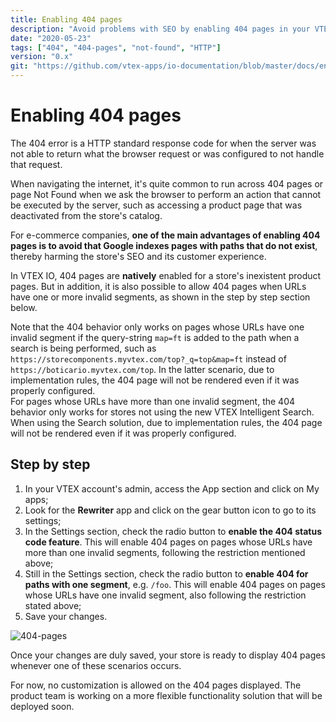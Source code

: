 ```yaml
---	
title: Enabling 404 pages	
description: "Avoid problems with SEO by enabling 404 pages in your VTEX IO store."	
date: "2020-05-23"	
tags: ["404", "404-pages", "not-found", "HTTP"]	
version: "0.x"	
git: "https://github.com/vtex-apps/io-documentation/blob/master/docs/en/Recipes/store-management/enabling-404-pages.md"	
---
```


# Enabling 404 pages

The 404 error is a HTTP standard response code for when the server was not able to return what the browser request or was configured to not handle that request.

When navigating the internet, it's quite common to run across 404 pages or page Not Found when we ask the browser to perform an action that cannot be executed by the server, such as accessing a product page that was deactivated from the store's catalog.

For e-commerce companies, **one of the main advantages of enabling 404 pages is to avoid that Google indexes pages with paths that do not exist**, thereby harming the store's SEO and its customer experience.

In VTEX IO, 404 pages are **natively** enabled for a store's inexistent product pages. But in addition, it is also possible to allow 404 pages when URLs have one or more invalid segments, as shown in the step by step section below.

<div class="alert alert-warning">
Note that the 404 behavior only works on pages whose URLs have one invalid segment if the query-string <code>map=ft</code> is added to the path when a search is being performed, such as <code>https://storecomponents.myvtex.com/top?_q=top&map=ft</code> instead of <code>https://boticario.myvtex.com/top</code>. In the latter scenario, due to implementation rules, the 404 page will not be rendered even if it was properly configured.
</div>

<div class="alert alert-warning">
For pages whose URLs have more than one invalid segment, the 404 behavior only works for stores not using the new VTEX Intelligent Search. When using the Search solution, due to implementation rules, the 404 page will not be rendered even if it was properly configured.
</div>

## Step by step

1. In your VTEX account's admin, access the App section and click on My apps;
2. Look for the **Rewriter** app and click on the gear button icon to go to its settings;
3. In the Settings section, check the radio button to **enable the 404 status code feature**. This will enable 404 pages on pages whose URLs have more than one invalid segments, following the restriction mentioned above;
4. Still in the Settings section, check the radio button to **enable 404 for paths with one segment**, e.g. `/foo`. This will enable 404 pages on pages whose URLs have one invalid segment, also following the restriction stated above;
5. Save your changes.

![404-pages](https://user-images.githubusercontent.com/52087100/82736157-cbea2480-9cfd-11ea-9efc-6a6c62467c5b.gif)

Once your changes are duly saved, your store is ready to display 404 pages whenever one of these scenarios occurs.

<div class="alert alert-info">
For now, no customization is allowed on the 404 pages displayed. The product team is working on a more flexible functionality solution that will be deployed soon.
</div>

